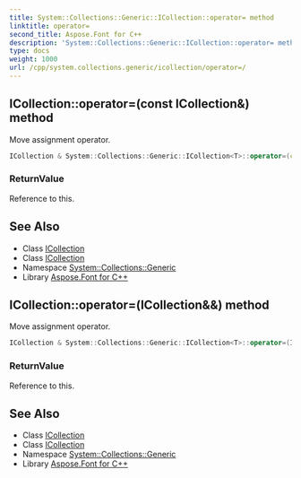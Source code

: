 ```yaml
---
title: System::Collections::Generic::ICollection::operator= method
linktitle: operator=
second_title: Aspose.Font for C++
description: 'System::Collections::Generic::ICollection::operator= method. Move assignment operator in C++.'
type: docs
weight: 1000
url: /cpp/system.collections.generic/icollection/operator=/
---
```

## ICollection::operator=(const ICollection\&) method


Move assignment operator.

```cpp
ICollection & System::Collections::Generic::ICollection<T>::operator=(const ICollection &)
```


### ReturnValue

Reference to this.

## See Also

* Class [ICollection](../)
* Class [ICollection](../)
* Namespace [System::Collections::Generic](../../)
* Library [Aspose.Font for C++](../../../)
## ICollection::operator=(ICollection\&&) method


Move assignment operator.

```cpp
ICollection & System::Collections::Generic::ICollection<T>::operator=(ICollection &&) noexcept
```


### ReturnValue

Reference to this.

## See Also

* Class [ICollection](../)
* Class [ICollection](../)
* Namespace [System::Collections::Generic](../../)
* Library [Aspose.Font for C++](../../../)
